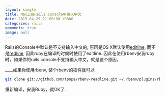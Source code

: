 ```yaml
---
layout: single
title: Mac上在Rails Console中输入中文
date: 2015-04-29 21:00:00 +0800
categories: rails
comments: true
image: null
---
```


Rails的Console中默认是不支持输入中文的, 原因是OS X默认使用[editline](http://thrysoee.dk/editline/), 而不是[redline](http://cnswww.cns.cwru.edu/php/chet/readline/rltop.html), 因此ruby在编译的时候时使用了editline. 因此在使用rbenv安装ruby时，如果你的rails console不支持输入中文，就是这个原因。


____如果你使用rbenv, 装个rbenv的插件就可以


```bash
git clone git://github.com/tpope/rbenv-readline.git ~/.rbenv/plugins/rbenv-readline
```


重新编译，安装Ruby，就OK了.
